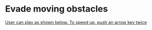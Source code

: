 # Evade moving obstacles

[User can play as shown below. To speed up, push an arrow key twice](https://codexunter.github.io/Browser-Game/)

